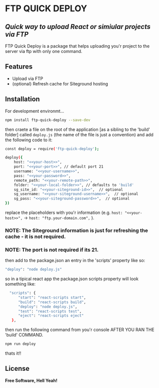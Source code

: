 # FTP QUICK DEPLOY
## _Quick way to upload React or simiular projects via FTP_


FTP Quick Deploy is a package that helps uploading you'r project to the server via ftp with only one command.

## Features

- Upload via FTP
- (optional) Refresh cache for Siteground hosting


## Installation


For development environmt...

```sh
npm install ftp-quick-deploy --save-dev
```

then craete a file on the root of the application [as a sibling to the 'build' folder] called `deploy.js` (the name of the file is just a convention) and add the following code to it:

```sh
const deploy = require('ftp-quick-deploy');

deploy({
    host: "<<your-host>>",
    port: "<<your-port>>", // default port 21
    username: "<<your-username>>",
    pass: "<<your-password>>",
    remote_path: "<<your-remote-path>>",
    folder: "<<your-local-folder>>", // defaults to 'build'
    sg_site_id: "<<your-siteground-id>>",  // optional
    sg_username: "<<your-siteground-username>>",  // optional
    sg_pass: "<<your-siteground-password>>",  // optional
})
```

replace the placeholders with you'r information (e.g. `host: "<<your-host>>",` -> `host: "ftp.your-domain.com",` ).
### NOTE: The Siteground information is just for refreshing the cache - it is not required.
### NOTE: The port is not required if its 21.

then add to the package.json an entry in the 'scripts' property like so:

```sh
"deploy": "node deploy.js"
```

so in a tipical react app the package.json scripts property will look something like:

```sh
  "scripts": {
      "start": "react-scripts start",
      "build": "react-scripts build",
      "deploy": "node deploy.js",
      "test": "react-scripts test",
      "eject": "react-scripts eject"
   },
```

then run the following command from you'r console AFTER YOU RAN THE 'build' COMMAND.

```sh
npm run deploy
```

thats it!!


## License


**Free Software, Hell Yeah!**
